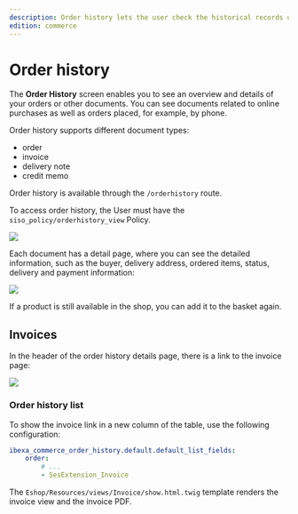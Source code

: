 ```yaml
---
description: Order history lets the user check the historical records of all their orders.
edition: commerce
---
```


# Order history

The **Order History** screen enables you to see an overview and details of your orders or other documents.
You can see documents related to online purchases as well as orders placed, for example, by phone.

Order history supports different document types:

- order
- invoice
- delivery note
- credit memo

Order history is available through the `/orderhistory` route.

To access order history, the User must have the `siso_policy/orderhistory_view` Policy.

![](orderhistory.png)

Each document has a detail page, where you can see the detailed information, such as the buyer, delivery address, ordered items, status, delivery and payment information:

![](orderhistory_detail.png)

If a product is still available in the shop, you can add it to the basket again. 

## Invoices

In the header of the order history details page, there is a link to the invoice page:

![](orderhistory_invoice.png)

### Order history list

To show the invoice link in a new column of the table, use the following configuration:

``` yaml
ibexa_commerce_order_history.default.default_list_fields:
    order:  
        # ...
        - SesExtension_Invoice
```

The `Eshop/Resources/views/Invoice/show.html.twig` template renders the invoice view and the invoice PDF.
